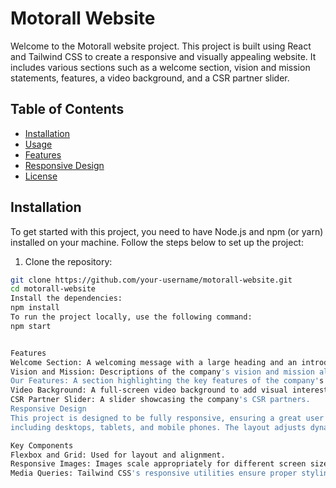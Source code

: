 # Motorall Website

Welcome to the Motorall website project. This project is built using React and Tailwind CSS 
to create a responsive and visually appealing website. It includes various sections
such as a welcome section, vision and mission statements, features, a video background, and a CSR partner slider.

## Table of Contents

- [Installation](#installation)
- [Usage](#usage)
- [Features](#features)
- [Responsive Design](#responsive-design)
- [License](#license)

## Installation

To get started with this project, you need to have Node.js and npm (or yarn) installed on your machine. Follow the steps below to set up the project:

1. Clone the repository:

```bash
git clone https://github.com/your-username/motorall-website.git
cd motorall-website
Install the dependencies:
npm install
To run the project locally, use the following command:
npm start


Features
Welcome Section: A welcoming message with a large heading and an introductory image.
Vision and Mission: Descriptions of the company's vision and mission along with relevant images.
Our Features: A section highlighting the key features of the company's products or services.
Video Background: A full-screen video background to add visual interest.
CSR Partner Slider: A slider showcasing the company's CSR partners.
Responsive Design
This project is designed to be fully responsive, ensuring a great user experience on all devices,
including desktops, tablets, and mobile phones. The layout adjusts dynamically to different screen sizes using Tailwind CSS's responsive utilities.

Key Components
Flexbox and Grid: Used for layout and alignment.
Responsive Images: Images scale appropriately for different screen sizes.
Media Queries: Tailwind CSS's responsive utilities ensure proper styling on various devices.
